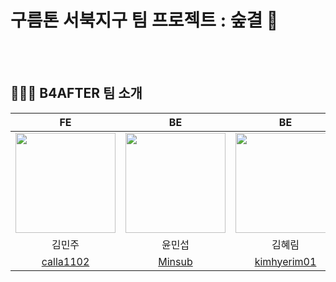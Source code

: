 # 구름톤 서북지구 팀 프로젝트 : 숲결 🌿


<br><br>

## 👨‍👨‍👧 B4AFTER 팀 소개

|                                                               FE                                                                |                                       BE                                        |                                        BE                                         |                                       BE                                        |                                       BE                                        |                                                             
|:-------------------------------------------------------------------------------------------------------------------------------:|:-------------------------------------------------------------------------------:|:---------------------------------------------------------------------------------:|:-------------------------------------------------------------------------------:|:-------------------------------------------------------------------------------:|
| <img src="https://avatars.githubusercontent.com/u/183798149?v=4" width="160"/>  | <img src="https://avatars.githubusercontent.com/u/75060858?s=400&u=4917b902ce67c045926c2dcc84052a307ef7b615&v=4" width="160" /> |  <img src="https://avatars.githubusercontent.com/u/163461154?v=4" width="160">  |  <img src="https://avatars.githubusercontent.com/u/127640204?v=4" width="160" />  | <img src="https://avatars.githubusercontent.com/u/158552165?v=4" width="160" />|  
|                                       김민주                                       |                                                                윤민섭                                                               |                                       김혜림                                       |                                        박채연                                        |                                       박세웅                                       |
|                   [calla1102](https://github.com/calla1102)                   |                  [Minsub](https://github.com/minsubyun1)                                             |                  [kimhyerim01](https://github.com/kimhyerim01)                  |                  [yeonchaepark](https://github.com/yeonchaepark)                  |                    [hardwoong](https://github.com/hardwoong)                    |
